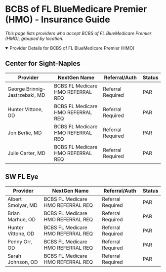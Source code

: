 # BCBS of FL BlueMedicare Premier (HMO) - Insurance Guide

*This page lists providers who accept BCBS of FL BlueMedicare Premier (HMO), grouped by location.*

<details open><summary>Provider Details for BCBS of FL BlueMedicare Premier (HMO)</summary>

## Center for Sight-Naples

| Provider | NextGen Name | Referral/Auth | Status |
|----------|-------------|--------------|--------|
| George Brinnig-Jastrzebski, MD | BCBS FL Medicare HMO REFERRAL REQ | Referral Required | PAR |
| Hunter Vittone, OD | BCBS FL Medicare HMO REFERRAL REQ | Referral Required | PAR |
| Jon Berlie, MD | BCBS FL Medicare HMO REFERRAL REQ | Referral Required | PAR |
| Julie Carter, MD | BCBS FL Medicare HMO REFERRAL REQ | Referral Required | PAR |

## SW FL Eye

| Provider | NextGen Name | Referral/Auth | Status |
|----------|-------------|--------------|--------|
| Albert Smolyar, MD | BCBS FL Medicare HMO REFERRAL REQ | Referral Required | PAR |
| Brian Marhue, OD | BCBS FL Medicare HMO REFERRAL REQ | Referral Required | PAR |
| Hunter Vittone, OD | BCBS FL Medicare HMO REFERRAL REQ | Referral Required | PAR |
| Penny Orr, OD | BCBS FL Medicare HMO REFERRAL REQ | Referral Required | PAR |
| Sarah Johnson, OD | BCBS FL Medicare HMO REFERRAL REQ | Referral Required | PAR |

</details>

